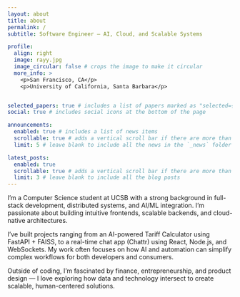 ```yaml
---
layout: about
title: about
permalink: /
subtitle: Software Engineer — AI, Cloud, and Scalable Systems

profile:
  align: right
  image: rayy.jpg
  image_circular: false # crops the image to make it circular
  more_info: >
    <p>San Francisco, CA</p>
    <p>University of California, Santa Barbara</p>


selected_papers: true # includes a list of papers marked as "selected={true}"
social: true # includes social icons at the bottom of the page

announcements:
  enabled: true # includes a list of news items
  scrollable: true # adds a vertical scroll bar if there are more than 3 news items
  limit: 5 # leave blank to include all the news in the `_news` folder

latest_posts:
  enabled: true
  scrollable: true # adds a vertical scroll bar if there are more than 3 new posts items
  limit: 3 # leave blank to include all the blog posts
---
```


I’m a Computer Science student at UCSB with a strong background in full-stack development, distributed systems, and AI/ML integration. I’m passionate about building intuitive frontends, scalable backends, and cloud-native architectures.

I’ve built projects ranging from an AI-powered Tariff Calculator using FastAPI + FAISS, to a real-time chat app (Chattr) using React, Node.js, and WebSockets. My work often focuses on how AI and automation can simplify complex workflows for both developers and consumers.

Outside of coding, I’m fascinated by finance, entrepreneurship, and product design — I love exploring how data and technology intersect to create scalable, human-centered solutions.
